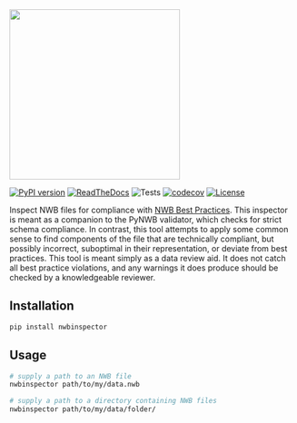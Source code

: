 <img src="docs/logo/logo.png" width="300">

[![PyPI version](https://badge.fury.io/py/nwbinspector.svg)](https://badge.fury.io/py/nwbinspector)
[![ReadTheDocs](https://readthedocs.org/projects/nwbinspector/badge/?version=dev)](https://nwbinspector.readthedocs.io/)
![Tests](https://github.com/NeurodataWithoutBorders/nwbinspector/actions/workflows/testing.yml/badge.svg)
[![codecov](https://codecov.io/gh/NeurodataWithoutBorders/nwbinspector/branch/dev/graphs/badge.svg?branch=dev)](https://codecov.io/github/NeurodataWithoutBorders/nwbinspector?branch=dev)
[![License](https://img.shields.io/pypi/l/pynwb.svg)](https://github.com/NeurodataWithoutBorders/nwbinspector/license.txt)

Inspect NWB files for compliance with [NWB Best Practices](https://nwbinspector.readthedocs.io/en/dev/best_practices/best_practices_index.html). This inspector is meant as a companion to the PyNWB validator, which checks for strict schema compliance. In contrast, this tool attempts to apply some common sense to find components of the file that are technically compliant, but possibly incorrect, suboptimal in their representation, or deviate from best practices. This tool is meant simply as a data review aid. It does not catch all best practice violations, and any warnings it does produce should be checked by a knowledgeable reviewer.

## Installation
```bash
pip install nwbinspector
```

## Usage

```bash
# supply a path to an NWB file
nwbinspector path/to/my/data.nwb

# supply a path to a directory containing NWB files
nwbinspector path/to/my/data/folder/
```
